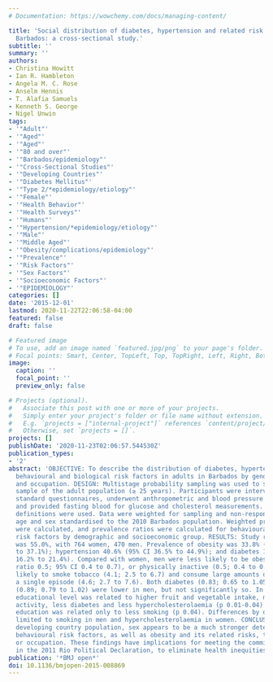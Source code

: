 ```yaml
---
# Documentation: https://wowchemy.com/docs/managing-content/

title: 'Social distribution of diabetes, hypertension and related risk factors in
  Barbados: a cross-sectional study.'
subtitle: ''
summary: ''
authors:
- Christina Howitt
- Ian R. Hambleton
- Angela M. C. Rose
- Anselm Hennis
- T. Alafia Samuels
- Kenneth S. George
- Nigel Unwin
tags:
- '"Adult"'
- '"Aged"'
- '"Aged"'
- '"80 and over"'
- '"Barbados/epidemiology"'
- '"Cross-Sectional Studies"'
- '"Developing Countries"'
- '"Diabetes Mellitus"'
- '"Type 2/*epidemiology/etiology"'
- '"Female"'
- '"Health Behavior"'
- '"Health Surveys"'
- '"Humans"'
- '"Hypertension/*epidemiology/etiology"'
- '"Male"'
- '"Middle Aged"'
- '"Obesity/complications/epidemiology"'
- '"Prevalence"'
- '"Risk Factors"'
- '"Sex Factors"'
- '"Socioeconomic Factors"'
- '"EPIDEMIOLOGY"'
categories: []
date: '2015-12-01'
lastmod: 2020-11-22T22:06:58-04:00
featured: false
draft: false

# Featured image
# To use, add an image named `featured.jpg/png` to your page's folder.
# Focal points: Smart, Center, TopLeft, Top, TopRight, Left, Right, BottomLeft, Bottom, BottomRight.
image:
  caption: ''
  focal_point: ''
  preview_only: false

# Projects (optional).
#   Associate this post with one or more of your projects.
#   Simply enter your project's folder or file name without extension.
#   E.g. `projects = ["internal-project"]` references `content/project/deep-learning/index.md`.
#   Otherwise, set `projects = []`.
projects: []
publishDate: '2020-11-23T02:06:57.544530Z'
publication_types:
- '2'
abstract: 'OBJECTIVE: To describe the distribution of diabetes, hypertension and related
  behavioural and biological risk factors in adults in Barbados by gender, education
  and occupation. DESIGN: Multistage probability sampling was used to select a representative
  sample of the adult population (≥ 25 years). Participants were interviewed using
  standard questionnaires, underwent anthropometric and blood pressure measurements,
  and provided fasting blood for glucose and cholesterol measurements. Standard WHO
  definitions were used. Data were weighted for sampling and non-response, and were
  age and sex standardised to the 2010 Barbados population. Weighted prevalence estimates
  were calculated, and prevalence ratios were calculated for behavioural and biological
  risk factors by demographic and socioeconomic group. RESULTS: Study response rate
  was 55.0%, with 764 women, 470 men. Prevalence of obesity was 33.8% (95% CI 30.7%
  to 37.1%); hypertension 40.6% (95% CI 36.5% to 44.9%); and diabetes 18.7% (95% CI
  16.2% to 21.4%). Compared with women, men were less likely to be obese (prevalence
  ratio 0.5; 95% CI 0.4 to 0.7), or physically inactive (0.5; 0.4 to 0.6), but more
  likely to smoke tobacco (4.1; 2.5 to 6.7) and consume large amounts of alcohol in
  a single episode (4.6; 2.7 to 7.6). Both diabetes (0.83; 0.65 to 1.05) and hypertension
  (0.89; 0.79 to 1.02) were lower in men, but not significantly so. In women, higher
  educational level was related to higher fruit and vegetable intake, more physical
  activity, less diabetes and less hypercholesterolaemia (p 0.01-0.04). In men, higher
  education was related only to less smoking (p 0.04). Differences by occupation were
  limited to smoking in men and hypercholesterolaemia in women. CONCLUSIONS: In this
  developing country population, sex appears to be a much stronger determinant of
  behavioural risk factors, as well as obesity and its related risks, than education
  or occupation. These findings have implications for meeting the commitments made
  in the 2011 Rio Political Declaration, to eliminate health inequities.'
publication: '*BMJ open*'
doi: 10.1136/bmjopen-2015-008869
---
```

